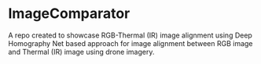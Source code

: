 # ImageComparator
A repo created to showcase RGB-Thermal (IR) image alignment using Deep Homography Net based approach for image alignment between RGB image and Thermal (IR) image using drone imagery.
